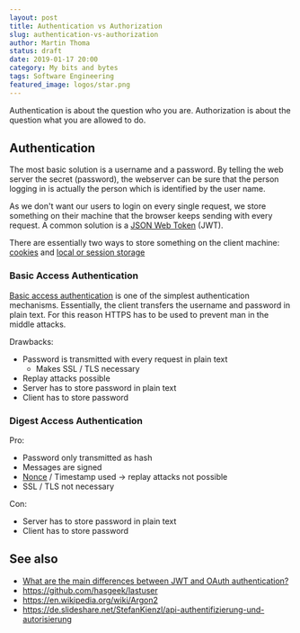 ```yaml
---
layout: post
title: Authentication vs Authorization
slug: authentication-vs-authorization
author: Martin Thoma
status: draft
date: 2019-01-17 20:00
category: My bits and bytes
tags: Software Engineering
featured_image: logos/star.png
---
```

Authentication is about the question who you are. Authorization is about the
question what you are allowed to do.


## Authentication

The most basic solution is a username and a password. By telling the web server
the secret (password), the webserver can be sure that the person logging in is
actually the person which is identified by the user name.

As we don't want our users to login on every single request, we store something
on their machine that the browser keeps sending with every request. A common
solution is a [JSON Web Token](https://en.wikipedia.org/wiki/JSON_Web_Token) (JWT).

There are essentially two ways to store something on the client machine: [cookies](https://en.wikipedia.org/wiki/HTTP_cookie) and [local or session storage](https://developer.mozilla.org/en-US/docs/Web/API/Web_Storage_API)

### Basic Access Authentication

[Basic access authentication](https://en.wikipedia.org/wiki/Basic_access_authentication)
is one of the simplest authentication mechanisms. Essentially, the client transfers
the username and password in plain text. For this reason HTTPS has to be used to
prevent man in the middle attacks.

Drawbacks:

* Password is transmitted with every request in plain text
    * Makes SSL / TLS necessary
* Replay attacks possible
* Server has to store password in plain text
* Client has to store password

### Digest Access Authentication

Pro:

* Password only transmitted as hash
* Messages are signed
* [Nonce](https://en.wikipedia.org/wiki/Cryptographic_nonce) / Timestamp used -> replay attacks not possible
* SSL / TLS not necessary

Con:

* Server has to store password in plain text
* Client has to store password



## See also

* [What are the main differences between JWT and OAuth authentication?](https://stackoverflow.com/q/39909419/562769)
* https://github.com/hasgeek/lastuser
* https://en.wikipedia.org/wiki/Argon2
* https://de.slideshare.net/StefanKienzl/api-authentifizierung-und-autorisierung
